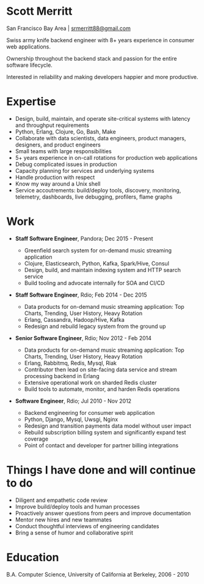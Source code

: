 # Scott Merritt

San Francisco Bay Area | srmerritt88@gmail.com

Swiss army knife backend engineer with 8+ years experience in consumer web applications.

Ownership throughout the backend stack and passion for the entire software lifecycle.

Interested in reliability and making developers happier and more productive.

# Expertise

* Design, build, maintain, and operate site-critical systems with latency and throughput requirements
* Python, Erlang, Clojure, Go, Bash, Make
* Collaborate with data scientists, data engineers, product managers, designers, and product engineers
* Small teams with large responsibilities
* 5+ years experience in on-call rotations for production web applications
* Debug complicated issues in production
* Capacity planning for services and underlying systems
* Handle production with respect
* Know my way around a Unix shell
* Service accoutrements: build/deploy tools, discovery, monitoring, telemetry, dashboards, live debugging, profilers, flame graphs

# Work

* **Staff Software Engineer**, Pandora; Dec 2015 - Present
  * Greenfield search system for on-demand music streaming application
  * Clojure, Elasticsearch, Python, Kafka, Spark/Hive, Consul
  * Design, build, and maintain indexing system and HTTP search service
  * Build tooling and advocate internally for SOA and CI/CD

* **Staff Software Engineer**, Rdio; Feb 2014 - Dec 2015
  * Data products for on-demand music streaming application: Top Charts, Trending, User History, Heavy Rotation
  * Erlang, Cassandra, Hadoop/Hive, Kafka
  * Redesign and rebuild legacy system from the ground up

* **Senior Software Engineer**, Rdio; Nov 2012 - Feb 2014
  * Data products for on-demand music streaming application: Top Charts, Trending, User History, Heavy Rotation
  * Erlang, Rabbitmq, Redis, Mysql, Riak
  * Contributor then lead on site-facing data service and stream processing backend in Erlang
  * Extensive operational work on sharded Redis cluster
  * Build tools to automate, monitor, and harden Redis operations

* **Software Engineer**, Rdio; Jul 2010 - Nov 2012
  * Backend engineering for consumer web application
  * Python, Django, Mysql, Uwsgi, Nginx
  * Redesign and transition payments data model without user impact
  * Rebuild subscription billing system and significantly expand test coverage
  * Point of contact and developer for partner billing integrations

# Things I have done and will continue to do

* Diligent and empathetic code review
* Improve build/deploy tools and human processes
* Proactively answer questions from peers and improve documentation
* Mentor new hires and new teammates
* Conduct thoughtful interviews of engineering candidates
* Bring a sense of humor and collaborative spirit

# Education

B.A. Computer Science, University of California at Berkeley, 2006 - 2010
